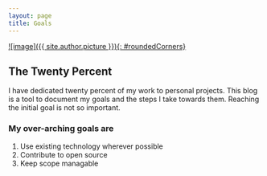 ```yaml
---
layout: page
title: Goals
---
```


[![image]({{ site.author.picture }}){: #roundedCorners}](https://github.com/bjornarprytz)

## The Twenty Percent

I have dedicated twenty percent of my work to personal projects.
This blog is a tool to document my goals and the steps I take towards them.
Reaching the initial goal is not so important.

### My over-arching goals are
1.  Use existing technology wherever possible
1.  Contribute to open source
1.  Keep scope managable
